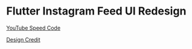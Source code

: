 # Flutter Instagram Feed UI Redesign

[YouTube Speed Code](https://youtu.be/WYL66RNZpDI)

[Design Credit](https://dribbble.com/shots/6349659-Instagram-redesign-concept/attachments)
